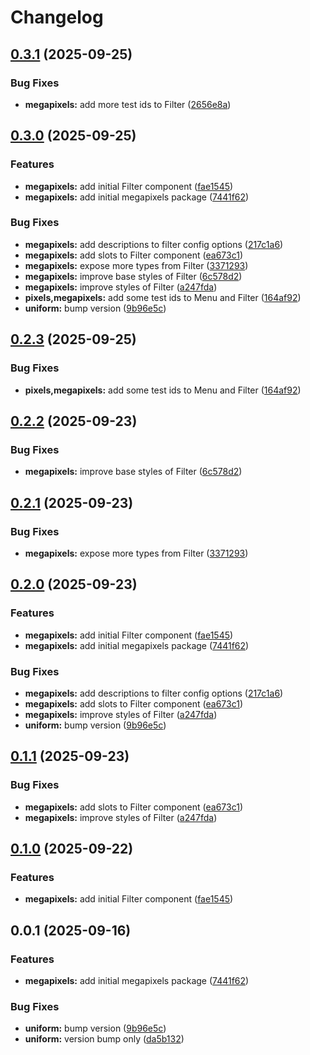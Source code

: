 # Changelog

## [0.3.1](https://github.com/fuf-stack/pixels/compare/megapixels-v0.3.0...megapixels-v0.3.1) (2025-09-25)


### Bug Fixes

* **megapixels:** add more test ids to Filter ([2656e8a](https://github.com/fuf-stack/pixels/commit/2656e8aeddcf81ea4530fa97584fa0dc5e906867))

## [0.3.0](https://github.com/fuf-stack/pixels/compare/megapixels-v0.2.3...megapixels-v0.3.0) (2025-09-25)


### Features

* **megapixels:** add initial Filter component ([fae1545](https://github.com/fuf-stack/pixels/commit/fae15451fa4f3e8d052be2f6fa47e9fdeb0040d1))
* **megapixels:** add initial megapixels package ([7441f62](https://github.com/fuf-stack/pixels/commit/7441f620f732c257d448d3791885a8af1b5a390a))


### Bug Fixes

* **megapixels:** add descriptions to filter config options ([217c1a6](https://github.com/fuf-stack/pixels/commit/217c1a67e851c57270ae19cfef930458424227d4))
* **megapixels:** add slots to Filter component ([ea673c1](https://github.com/fuf-stack/pixels/commit/ea673c1c15775ed0ffabc4ae1f2de7085d08854c))
* **megapixels:** expose more types from Filter ([3371293](https://github.com/fuf-stack/pixels/commit/3371293f85c28fc92d0b292e446dc44af89eae23))
* **megapixels:** improve base styles of Filter ([6c578d2](https://github.com/fuf-stack/pixels/commit/6c578d216d786b1f625e15239b72d40805beaabc))
* **megapixels:** improve styles of Filter ([a247fda](https://github.com/fuf-stack/pixels/commit/a247fdac6093b8f6c999a7c94a37ecc794825f38))
* **pixels,megapixels:** add some test ids to Menu and Filter ([164af92](https://github.com/fuf-stack/pixels/commit/164af92cc53b6eb34e24a416e7d182a3a7c0d094))
* **uniform:** bump version ([9b96e5c](https://github.com/fuf-stack/pixels/commit/9b96e5cc2cab72cbd71f6a1354ef1c7111bf92cb))

## [0.2.3](https://github.com/fuf-stack/pixels/compare/megapixels-v0.2.2...megapixels-v0.2.3) (2025-09-25)


### Bug Fixes

* **pixels,megapixels:** add some test ids to Menu and Filter ([164af92](https://github.com/fuf-stack/pixels/commit/164af92cc53b6eb34e24a416e7d182a3a7c0d094))

## [0.2.2](https://github.com/fuf-stack/pixels/compare/megapixels-v0.2.1...megapixels-v0.2.2) (2025-09-23)


### Bug Fixes

* **megapixels:** improve base styles of Filter ([6c578d2](https://github.com/fuf-stack/pixels/commit/6c578d216d786b1f625e15239b72d40805beaabc))

## [0.2.1](https://github.com/fuf-stack/pixels/compare/megapixels-v0.2.0...megapixels-v0.2.1) (2025-09-23)


### Bug Fixes

* **megapixels:** expose more types from Filter ([3371293](https://github.com/fuf-stack/pixels/commit/3371293f85c28fc92d0b292e446dc44af89eae23))

## [0.2.0](https://github.com/fuf-stack/pixels/compare/megapixels-v0.1.1...megapixels-v0.2.0) (2025-09-23)


### Features

* **megapixels:** add initial Filter component ([fae1545](https://github.com/fuf-stack/pixels/commit/fae15451fa4f3e8d052be2f6fa47e9fdeb0040d1))
* **megapixels:** add initial megapixels package ([7441f62](https://github.com/fuf-stack/pixels/commit/7441f620f732c257d448d3791885a8af1b5a390a))


### Bug Fixes

* **megapixels:** add descriptions to filter config options ([217c1a6](https://github.com/fuf-stack/pixels/commit/217c1a67e851c57270ae19cfef930458424227d4))
* **megapixels:** add slots to Filter component ([ea673c1](https://github.com/fuf-stack/pixels/commit/ea673c1c15775ed0ffabc4ae1f2de7085d08854c))
* **megapixels:** improve styles of Filter ([a247fda](https://github.com/fuf-stack/pixels/commit/a247fdac6093b8f6c999a7c94a37ecc794825f38))
* **uniform:** bump version ([9b96e5c](https://github.com/fuf-stack/pixels/commit/9b96e5cc2cab72cbd71f6a1354ef1c7111bf92cb))

## [0.1.1](https://github.com/fuf-stack/pixels/compare/megapixels-v0.1.0...megapixels-v0.1.1) (2025-09-23)


### Bug Fixes

* **megapixels:** add slots to Filter component ([ea673c1](https://github.com/fuf-stack/pixels/commit/ea673c1c15775ed0ffabc4ae1f2de7085d08854c))
* **megapixels:** improve styles of Filter ([a247fda](https://github.com/fuf-stack/pixels/commit/a247fdac6093b8f6c999a7c94a37ecc794825f38))

## [0.1.0](https://github.com/fuf-stack/pixels/compare/megapixels-v0.0.1...megapixels-v0.1.0) (2025-09-22)


### Features

* **megapixels:** add initial Filter component ([fae1545](https://github.com/fuf-stack/pixels/commit/fae15451fa4f3e8d052be2f6fa47e9fdeb0040d1))

## 0.0.1 (2025-09-16)


### Features

* **megapixels:** add initial megapixels package ([7441f62](https://github.com/fuf-stack/pixels/commit/7441f620f732c257d448d3791885a8af1b5a390a))


### Bug Fixes

* **uniform:** bump version ([9b96e5c](https://github.com/fuf-stack/pixels/commit/9b96e5cc2cab72cbd71f6a1354ef1c7111bf92cb))
* **uniform:** version bump only ([da5b132](https://github.com/fuf-stack/pixels/commit/da5b13241beb7ccfadecaa5ec9b958d4fc4e7ba7))
